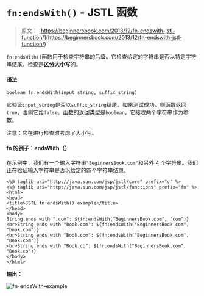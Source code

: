 # `fn:endsWith()` - JSTL 函数

> 原文： [https://beginnersbook.com/2013/12/fn-endswith-jstl-function/](https://beginnersbook.com/2013/12/fn-endswith-jstl-function/)

`fn:endsWith()`函数用于检查字符串的后缀。它检查给定的字符串是否以特定字符串结尾。检查是**区分大小写**的。

#### 语法

```
boolean fn:endsWith(input_string, suffix_string)
```

它验证`input_string`是否以`suffix_string`结尾。如果测试成功，则函数返回`true`，否则它给`false`。函数的返回类型是`boolean`，它接收两个字符串作为参数。

注意：它在进行检查时考虑了大小写。

#### fn 的例子：endsWith（）

在示例中，我们有一个输入字符串`"BeginnersBook.com"`和另外 4 个字符串。我们正在验证输入字符串是否以给定的四个字符串结束。

```
<%@ taglib uri="http://java.sun.com/jsp/jstl/core" prefix="c" %>
<%@ taglib uri="http://java.sun.com/jsp/jstl/functions" prefix="fn" %>
<html>
<head>
<title>JSTL fn:endsWith() example</title>
</head>
<body>
String ends with ".com": ${fn:endsWith("BeginnersBook.com", "com")}
<br>String ends with "book.com": ${fn:endsWith("BeginnersBook.com", "book.com")}
<br>String ends with "Book.com": ${fn:endsWith("BeginnersBook.com", "Book.com")}
<br>String ends with "Book.co": ${fn:endsWith("BeginnersBook.com", "Book.co")}
</body>
</html>
```

**输出：**

![fn-endsWith-example](../Images/0ba540e5ddfbf7443019be52aff5f4c6.jpg)